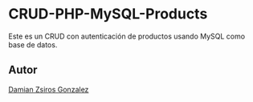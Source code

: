 # CRUD-PHP-MySQL-Products

Este es un CRUD con autenticación de productos usando MySQL como base de datos.

## Autor

<a href="http://www.damian-zsiros.tech/">Damian Zsiros Gonzalez</a>
